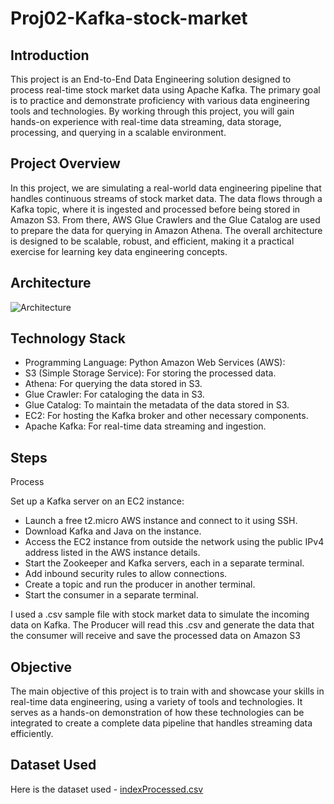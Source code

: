 # Proj02-Kafka-stock-market

## Introduction

This project is an End-to-End Data Engineering solution designed to process real-time stock market data using Apache Kafka. The primary goal is to practice and demonstrate proficiency with various data engineering tools and technologies. By working through this project, you will gain hands-on experience with real-time data streaming, data storage, processing, and querying in a scalable environment.

## Project Overview

In this project, we are simulating a real-world data engineering pipeline that handles continuous streams of stock market data. The data flows through a Kafka topic, where it is ingested and processed before being stored in Amazon S3. From there, AWS Glue Crawlers and the Glue Catalog are used to prepare the data for querying in Amazon Athena. The overall architecture is designed to be scalable, robust, and efficient, making it a practical exercise for learning key data engineering concepts.

## Architecture

![Architecture](https://github.com/user-attachments/assets/b706e496-b0b5-4c5d-8445-e6412a2410fb)


## Technology Stack

- Programming Language: Python
Amazon Web Services (AWS): 
- S3 (Simple Storage Service): For storing the processed data.
- Athena: For querying the data stored in S3.
- Glue Crawler: For cataloging the data in S3.
- Glue Catalog: To maintain the metadata of the data stored in S3.
- EC2: For hosting the Kafka broker and other necessary components.
- Apache Kafka: For real-time data streaming and ingestion.

## Steps

Process

Set up a Kafka server on an EC2 instance:

- Launch a free t2.micro AWS instance and connect to it using SSH.
- Download Kafka and Java on the instance.
- Access the EC2 instance from outside the network using the public IPv4 address listed in the AWS instance details.
- Start the Zookeeper and Kafka servers, each in a separate terminal.
- Add inbound security rules to allow connections.
- Create a topic and run the producer in another terminal.
- Start the consumer in a separate terminal.

I used a .csv  sample file with stock market data to simulate the incoming data on Kafka. The Producer will read this .csv and generate the data that the consumer will receive and save the processed data on Amazon S3

## Objective

The main objective of this project is to train with and showcase your skills in real-time data engineering, using a variety of tools and technologies. It serves as a hands-on demonstration of how these technologies can be integrated to create a complete data pipeline that handles streaming data efficiently.

## Dataset Used

Here is the dataset used - [indexProcessed.csv](https://github.com/LeonardoVidolin/Proj02-Kafka-stock-market/blob/main/indexProcessed.csv)
